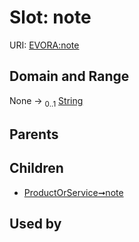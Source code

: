 
# Slot: note



URI: [EVORA:note](https://evora-project.eu/note)


## Domain and Range

None &#8594;  <sub>0..1</sub> [String](types/String.md)

## Parents


## Children

 *  [ProductOrService➞note](ProductOrService_note.md)

## Used by

